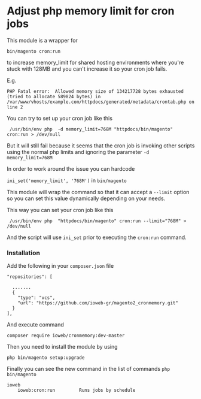 # Adjust php memory limit for cron jobsThis module is a wrapper for `bin/magento cron:run` to increase memory_limit for shared hosting environments where you're stuck with 128MB and you can't increase it so your cron job fails. E.g. `PHP Fatal error:  Allowed memory size of 134217728 bytes exhausted (tried to allocate 589824 bytes) in /var/www/vhosts/example.com/httpdocs/generated/metadata/crontab.php on line 2`You can try to set up your cron job like this ` /usr/bin/env php  -d memory_limit=768M "httpdocs/bin/magento" cron:run > /dev/null`But it will still fail because it seems that the cron job is invoking other scripts using the normal php limits and ignoring the parameter `-d memory_limit=768M` In order to work around the issue you can hardcode `ini_set('memory_limit', '768M')`  in `bin/magento`This module will wrap the command so that it can accept a `--limit` option so you can set this value dynamically depending on your needs.This way you can set your cron job like this` /usr/bin/env php  "httpdocs/bin/magento" cron:run --limit="768M" > /dev/null`And the script will use `ini_set` prior to executing the `cron:run` command.### InstallationAdd the following in your `composer.json` file    "repositories": [            .......      {        "type": "vcs",        "url": "https://github.com/ioweb-gr/magento2_cronmemory.git"      }    ],And execute command `composer require ioweb/cronmemory:dev-master`Then you need to install the module by using`php bin/magento setup:upgrade`Finally you can see the new command in the list of commands `php bin/magento`    ioweb        ioweb:cron:run         Runs jobs by schedule 
